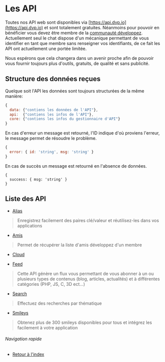 # Les API

Toutes nos API web sont disponibles via [https://api.dvp.io](https://api.dvp.io) et sont totalement gratuites. Néanmoins pour pouvoir en bénéficier vous devez être membre de la 
[communauté développez](http://www.developpez.net). Actuellement seul le chat dispose d'un mécanique permettant de vous identifier en tant que membre sans renseigner vos identifiants, de ce fait les API
ont actuellement une portée limitée.

Nous espérons que cela changera dans un avenir proche afin de pouvoir vous fournir toujours plus d'outils, gratuits, de qualité et sans publicité.

## Structure des données reçues

Quelque soit l'API les données sont toujours structurées de la même manière:
```Javascript
{
  data: {"contiens les données de l'API"},
  api:  {"contiens les infos de l'API"},
  core: {"contiens les infos du gestionnaire d'API"}
}
```

En cas d'erreur un message est retourné, l'ID indique d'où proviens l'erreur, le message permet de résoudre le problème.
```Javascript
{
  error: { id: 'string', msg: 'string' }
}
```

En cas de succès un message est retourné en l'absence de données.
```
{
  success: { msg: 'string' }
}
```

## Liste des API

* [Alias](./alias.md)
> Enregistrez facilement des paires clé/valeur et réutilisez-les dans vos applications

* [Amis](./amis.md)
> Permet de récupérer la liste d'amis développez d'un membre

* [Cloud](./cloud.md)

* [Feed](./feed.md)
> Cette API génère un flux vous permettant de vous abonner à un ou plusieurs types de contenus (blog, articles, actualités) et à différentes catégories (PHP, JS, C, 3D ect...)

* [Search](./search.md)
> Effectuez des recherches par thématique

* [Smileys](./smileys.md)
> Obtenez plus de 300 smileys disponibles pour tous et intégrez les facilement à votre application


###### Navigation rapide
* [Retour à l'index](../README.md)